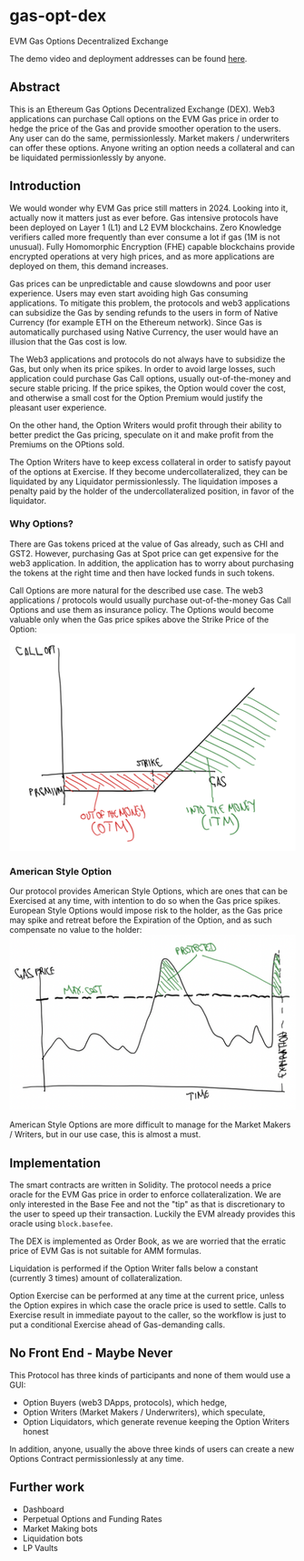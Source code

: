 # gas-opt-dex
EVM Gas Options Decentralized Exchange

The demo video and deployment addresses can be found [here](./demo/README.md).

## Abstract

This is an Ethereum Gas Options Decentralized Exchange (DEX). Web3 applications can purchase Call options on the EVM Gas price in order to hedge the price of the Gas
and provide smoother operation to the users. Any user can do the same, permissionlessly.
Market makers / underwriters can offer these options. Anyone writing an option needs a collateral and can be liquidated permissionlessly by anyone.

## Introduction

We would wonder why EVM Gas price still matters in 2024. Looking into it, actually now it matters just as ever before. Gas intensive protocols have been deployed on Layer 1 (L1) and L2 EVM blockchains. Zero Knowledge verifiers called more frequently than ever consume a lot if gas (1M is not unusual). Fully Homomorphic Encryption (FHE) capable blockchains provide encrypted operations at very high prices, and as more applications are deployed on them, this demand increases.

Gas prices can be unpredictable and cause slowdowns and poor user experience. Users may even start avoiding high Gas consuming applications. To mitigate this problem,
the protocols and web3 applications can subsidize the Gas by sending refunds to the users in form of Native Currency (for example ETH on the Ethereum network). Since
Gas is automatically purchased using Native Currency, the user would have an illusion that the Gas cost is low.

The Web3 applications and protocols do not always have to subsidize the Gas, but only when its price spikes. In order to avoid large losses, such application could purchase
Gas Call options, usually out-of-the-money and secure stable pricing. If the price spikes, the Option would cover the cost, and otherwise a small cost for the Option Premium 
would justify the pleasant user experience.

On the other hand, the Option Writers would profit through their ability to better predict the Gas pricing, speculate on it and make profit from the Premiums on the OPtions sold.

The Option Writers have to keep excess collateral in order to satisfy payout of the options at Exercise. If they become undercollateralized, they can be liquidated by any
Liquidator permissionlessly. The liquidation imposes a penalty paid by the holder of the undercollateralized position, in favor of the liquidator.

### Why Options?

There are Gas tokens priced at the value of Gas already, such as CHI and GST2. However, purchasing Gas at Spot price can get expensive for the web3 application. In addition, the application has to worry about purchasing the tokens at the right time and then have locked funds in such tokens.

Call Options are more natural for the described use case. The web3 applications / protocols would usually purchase out-of-the-money Gas Call Options and use them as insurance policy. The Options would become valuable only when the Gas price spikes above the Strike Price of the Option:
![Option](./demo/Option.png)

### American Style Option

Our protocol provides American Style Options, which are ones that can be Exercised at any time, with intention to do so when the Gas price spikes. European Style Options would impose risk to the holder, as the Gas price may spike and retreat before the Expiration of the Option, and as such compensate no value to the holder:
![Value](./demo/Value.png)

American Style Options are more difficult to manage for the Market Makers / Writers, but in our use case, this is almost a must.

## Implementation

The smart contracts are written in Solidity. The protocol needs a price oracle for the EVM Gas price in order to enforce collateralization. We are only interested in the Base Fee and not the "tip" as that is discretionary to the user to speed up their transaction. Luckily the EVM already provides this oracle using ```block.basefee```.

The DEX is implemented as Order Book, as we are worried that the erratic price of EVM Gas is not suitable for AMM formulas.

Liquidation is performed if the Option Writer falls below a constant (currently 3 times) amount of collateralization.

Option Exercise can be performed at any time at the current price, unless the Option expires in which case the oracle price is used to settle. Calls to Exercise result in immediate payout to the caller, so the workflow is just to put a conditional Exercise ahead of Gas-demanding calls.

## No Front End - Maybe Never

This Protocol has three kinds of participants and none of them would use a GUI:
- Option Buyers (web3 DApps, protocols), which hedge,
- Option Writers (Market Makers / Underwriters), which speculate,
- Option Liquidators, which generate revenue keeping the Option Writers honest

In addition, anyone, usually the above three kinds of users can create a new Options Contract permissionlessly at any time.

## Further work

- Dashboard
- Perpetual Options and Funding Rates
- Market Making bots
- Liquidation bots
- LP Vaults
